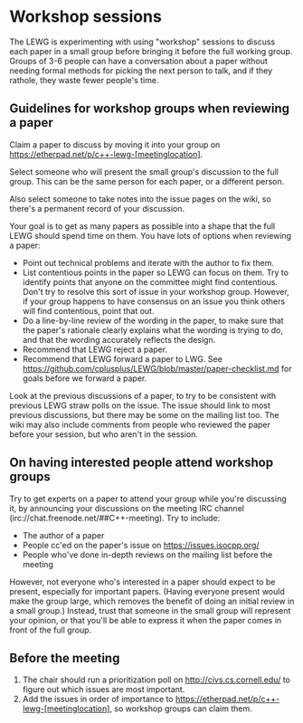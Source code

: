 # Workshop sessions

The LEWG is experimenting with using "workshop" sessions to
discuss each paper in a small group before bringing it before the full working group.
Groups of 3-6 people can have a conversation about a paper without needing formal methods for picking the next person to talk,
and if they rathole, they waste fewer people's time.


## Guidelines for workshop groups when reviewing a paper

Claim a paper to discuss by moving it into your group on https://etherpad.net/p/c++-lewg-[meetinglocation].

Select someone who will present the small group's discussion to the full group.
This can be the same person for each paper, or a different person.

Also select someone to take notes into the issue pages on the wiki,
so there's a permanent record of your discussion.

Your goal is to get as many papers as possible into a shape that the full LEWG should spend time on them.
You have lots of options when reviewing a paper:

* Point out technical problems and iterate with the author to fix them.
* List contentious points in the paper so LEWG can focus on them.
  Try to identify points that anyone on the committee might find contentious.
  Don't try to resolve this sort of issue in your workshop group.
  However, if your group happens to have consensus on an issue you think others will find contentious, point that out.
* Do a line-by-line review of the wording in the paper,
  to make sure that the paper's rationale clearly explains what the wording is trying to do,
  and that the wording accurately reflects the design.
* Recommend that LEWG reject a paper.
* Recommend that LEWG forward a paper to LWG.
  See https://github.com/cplusplus/LEWG/blob/master/paper-checklist.md for goals before we forward a paper.

Look at the previous discussions of a paper, to try to be consistent with previous LEWG straw polls on the issue.
The issue should link to most previous discussions, but there may be some on the mailing list too.
The wiki may also include comments from people who reviewed the paper before your session, but who aren't in the session.


## On having interested people attend workshop groups

Try to get experts on a paper to attend your group while you're discussing it,
by announcing your discussions on the meeting IRC channel (irc://chat.freenode.net/##C++-meeting).
Try to include:

* The author of a paper
* People cc'ed on the paper's issue on https://issues.isocpp.org/
* People who've done in-depth reviews on the mailing list before the meeting

However, not everyone who's interested in a paper should expect to be present,
especially for important papers.
(Having everyone present would make the group large, which removes the benefit of doing an initial review in a small group.)
Instead, trust that someone in the small group will represent your opinion,
or that you'll be able to express it when the paper comes in front of the full group.


## Before the meeting

1. The chair should run a prioritization poll on http://civs.cs.cornell.edu/
   to figure out which issues are most important.
2. Add the issues in order of importance to https://etherpad.net/p/c++-lewg-[meetinglocation],
   so workshop groups can claim them.

